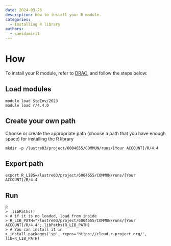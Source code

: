 ```yaml
---
date: 2024-03-26
description: How to install your R module. 
categories:
  - Installing R library
authors:
  - saeidamiri1
---
```


# How 
To install your R module, refer to [DRAC](https://docs.alliancecan.ca/wiki/R), and follow the steps below:

<!-- more -->

## Load modules 
```
module load StdEnv/2023
module load r/4.4.0  
```

## Create your own path
Choose or create the appropriate path (choose a path that you have enough space) for installing the R library
```
mkdir -p /lustre03/project/6004655/COMMUN/runs/[Your ACCOUNT]/R/4.4
```

## Export path
```
export R_LIBS=/lustre03/project/6004655/COMMUN/runs/[Your ACCOUNT]/R/4.4
```

## Run 
```
R 
> .libPaths()
> # if it is no loaded, load from inside 
> R_LIB_PATH="/lustre03/project/6004655/COMMUN/runs/[Your ACCOUNT]/R/4.4";.libPaths(R_LIB_PATH) 
> # You can install it in 
> install.packages('sp', repos='https://cloud.r-project.org/', lib=R_LIB_PATH)
```
